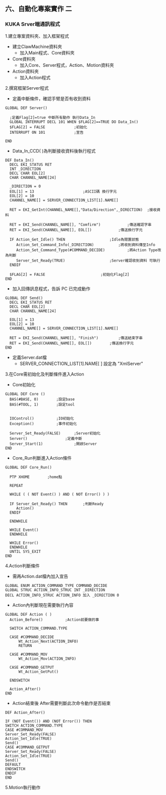 ## 六、自動化專案實作 二
### KUKA Srver端通訊程式

1.建立專案資料夾、加入框架程式
- 建立ClawMachine資料夾
	- 加入Main程式、Core資料夾
- Core資料夾
	- 加入Core、Server程式，Action、Motion資料夾
- Action資料夾
	- 加入Action程式

2.撰寫框架Server程式
  - 定義中斷條件，確認手臂是否有收到資料
  
 ```
GLOBAL DEF Server()  
   
   ;定義Flag[2]=true 中斷所有動作 執行Data_In
   GLOBAL INTERRUPT DECL 101 WHEN $FLAG[2]==TRUE DO Data_In()
   $FLAG[2] = FALSE  			;初始化
   INTERRUPT ON 101  			;宣告
  
END
```

- Data_In_CCD( )為判斷接收資料後執行程式

 ```
DEF Data_In()  
   DECL EKI_STATUS RET  
   INT _DIRECTION  
   DECL CHAR EOL[2]  
   CHAR CHANNEL_NAME[24]
  
   _DIRECTION = 0  
   EOL[1] = 13  					;ASCII碼 換行字元
   EOL[2] = 10  
   CHANNEL_NAME[] = SERVER_CONNECTION_LIST[1].NAME[]
  
   RET = EKI_GetInt(CHANNEL_NAME[],"Data/Direction",_DIRECTION)  ;接收資料
  
   RET = EKI_Send(CHANNEL_NAME[], "Comfirm") 			;傳送確認字串
   RET = EKI_Send(CHANNEL_NAME[], EOL[])  			;傳送換行字元
  
   IF Action_Get_Idle() THEN  					;Idle為閒置狀態
      Action_Set_Command_Info(_DIRECTION)  			;將收到資料傳至Info
      Action_Set_Command_Type(#COMMAND_DECIDE)  		;將Action Type改為判斷
      Server_Set_Ready(TRUE)  					;Server確認收到資料 可執行
   ENDIF  
  
   $FLAG[2] = FALSE  						;初始化Flag[2]
END
```

- 加入回傳訊息程式，告訴 PC 已完成動作

 ```
GLOBAL DEF Send()  
   DECL EKI_STATUS RET  
   DECL CHAR EOL[2]  
   CHAR CHANNEL_NAME[24]
   
   EOL[1] = 13  
   EOL[2] = 10  
   CHANNEL_NAME[] = SERVER_CONNECTION_LIST[1].NAME[]

   RET = EKI_Send(CHANNEL_NAME[], "Finish")  		;傳送結束字串
   RET = EKI_Send(CHANNEL_NAME[], EOL[])  		;傳送換行字元
END
```

- 定義Server.dat檔
	- SERVER_CONNECTION_LIST[1].NAME[ ] 設定為 "XmlServer"

3.在Core需初始化及判斷條件進入Action
- Core初始化

 ```
GLOBAL DEF Core ()  
   BAS(#BASE, 0)  		;設定base
   BAS(#TOOL, 1)  		;設定tool
  

   IOControl()  		;IO初始化
   Exception()  		;事件初始化
  
   Server_Set_Ready(FALSE)		;Server初始化  
   Server()  				;定義中斷
   Server_Start(1)  			;開啟Server
END
```

- Core_Run判斷進入Action條件

 ```
GLOBAL DEF Core_Run()  
  
   PTP XHOME  		;home點
  
   REPEAT  
  
   WHILE ( ( NOT Event() ) AND ( NOT Error() ) )  
  
   IF Server_Get_Ready() THEN  		;判斷Ready
      Action()  
   ENDIF  
  
   ENDWHILE  
  
   WHILE Event()  
   ENDWHILE  
  
   WHILE Error()  
   ENDWHILE  
   UNTIL SYS_EXIT  
END
```

4.Action判斷條件
- 需再Action.dat檔內加入宣告

 ```
 GLOBAL ENUM ACTION_COMMAND_TYPE COMMAND_DECIDE
 GLOBAL STRUC ACTION_INFO_STRUC INT _DIRECTION
 DECL ACTION_INFO_STRUC ACTION_INFO 加入 _DIRECTION 0
```

- Action內判斷現在需要執行內容
 ```
GLOBAL DEF Action ( )  
   Action_Before()  		;Action前要做的事
  
   SWITCH ACTION_COMMAND.TYPE  		
  
   CASE #COMMAND_DECIDE  
	   Wt_Action_Next(ACTION_INFO)  
	   RETURN  
   
   CASE #COMMAND_MOV  
	   Wt_Action_Mov(ACTION_INFO)  
  
   CASE #COMMAND_GETPUT  
	   Wt_Action_GetPut()  
  
   ENDSWITCH  
  
   Action_After()  
END
```

- Action結束後 After需要判斷此次命令動作是否結束

 ```
DEF Action_After()  
  
IF (NOT Event()) AND (NOT Error()) THEN  
SWITCH ACTION_COMMAND.TYPE  
CASE #COMMAND_MOV  
Server_Set_Ready(FALSE)  
Action_Set_Idle(TRUE)  
Send()  
CASE #COMMAND_GETPUT  
Server_Set_Ready(FALSE)  
Action_Set_Idle(TRUE)  
Send()  
DEFAULT  
ENDSWITCH  
ENDIF  
END
```
5.Motion執行動作
<!--stackedit_data:
eyJoaXN0b3J5IjpbLTU4MTA2NzY1MiwyNTYzMDA4ODgsNzU3NT
ExNjY1LC00MDAyMDA0NDQsLTIwNDk5Mjc1MCwtMTQwNzczNjUw
LC03MzYzNDE2MzUsLTE4MDc0ODE5MzksLTQwNTE5NzAxMywtNT
c0ODYxNDQ0LDc2NDQ0MzYzNywzMzg2NTAyODMsMTQyMDM0MDk2
MywxMjQzMDMyNjgyLC0xMDUwMTAwMTUzLC05MDEyODA4MjcsMT
k3NjkzMTkyOCwtMjAzMzc0Nzc0NywtMTk4MTQ5ODk5NV19
-->
